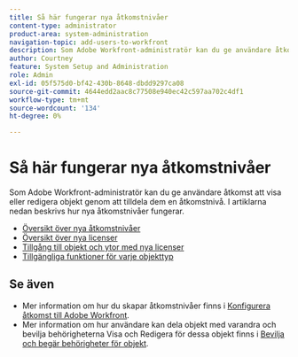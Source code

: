 ```yaml
---
title: Så här fungerar nya åtkomstnivåer
content-type: administrator
product-area: system-administration
navigation-topic: add-users-to-workfront
description: Som Adobe Workfront-administratör kan du ge användare åtkomst att visa eller redigera objekt genom att tilldela dem en åtkomstnivå. I artiklarna nedan beskrivs hur nya åtkomstnivåer fungerar.
author: Courtney
feature: System Setup and Administration
role: Admin
exl-id: 05f575d0-bf42-430b-8648-dbdd9297ca08
source-git-commit: 4644edd2aac8c77508e940ec42c597aa702c4df1
workflow-type: tm+mt
source-wordcount: '134'
ht-degree: 0%

---
```


# Så här fungerar nya åtkomstnivåer

Som Adobe Workfront-administratör kan du ge användare åtkomst att visa eller redigera objekt genom att tilldela dem en åtkomstnivå. I artiklarna nedan beskrivs hur nya åtkomstnivåer fungerar.

* [Översikt över nya åtkomstnivåer](/help/quicksilver/administration-and-setup/add-users/how-access-levels-work/access-level-overview.md)
* [Översikt över nya licenser](/help/quicksilver/administration-and-setup/add-users/how-access-levels-work/licenses-overview.md)
* [Tillgång till objekt och ytor med nya licenser](/help/quicksilver/administration-and-setup/add-users/how-access-levels-work/access-to-objects-areas-license-types.md)
* [Tillgängliga funktioner för varje objekttyp](/help/quicksilver/administration-and-setup/add-users/how-access-levels-work/functionality-available-for-objects.md) <!--need to change name here or in legacy article -->

## Se även

* Mer information om hur du skapar åtkomstnivåer finns i [Konfigurera åtkomst till Adobe Workfront](../../../administration-and-setup/add-users/configure-and-grant-access/configure-access.md).
* Mer information om hur användare kan dela objekt med varandra och bevilja behörigheterna Visa och Redigera för dessa objekt finns i [Bevilja och begär behörigheter för objekt](../../../workfront-basics/grant-and-request-access-to-objects/grant-and-request-access-to-objects.md).

